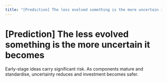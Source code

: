 ```yaml
---
title: "[Prediction] The less evolved something is the more uncertain it becomes"
---
```


# [Prediction] The less evolved something is the more uncertain it becomes

Early-stage ideas carry significant risk. As components mature and standardise, uncertainty reduces and investment becomes safer.

